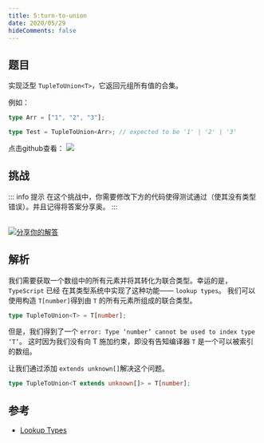 ```yaml
---
title: 5:turn-to-union
date: 2020/05/29
hideComments: false
---
```


## 题目

实现泛型 `TupleToUnion<T>`，它返回元组所有值的合集。

例如：

```typescript
type Arr = ["1", "2", "3"];

type Test = TupleToUnion<Arr>; // expected to be '1' | '2' | '3'
```

<p align='left'>
  点击github查看：

  <a href='https://github.com/paiDaXing-web/You-Don-t-Know-TS/blob/main/vuepress/docs/challenge/2.5.turn-to-union.md'>
    <img src='https://img.shields.io/badge/Github-1.8k+-143?logo=typescript&color=3178C6&logoColor=fff' />
  </a>
</p>

## 挑战

::: info 提示
在这个挑战中，你需要修改下方的代码使得测试通过（使其没有类型错误）。并且记得将答案分享奥。
:::

<CodeBox surl="https://stackblitz.com/edit/typescript-wgcecz?embed=1&file=2.5.turn-to-union.ts&hideExplorer=1&hideNavigation=1&theme=dark&view=editor" />

<!--info-footer-start--><br> <a href="https://github.com/paiDaXing-web/You-Don-t-Know-TS/issues/new?assignees=paiDaXing-web&labels=answer&template=2-3-%E5%AE%9E%E7%8E%B0Readonly2.md&title=2-3-%E5%AE%9E%E7%8E%B0Readonly2.md" target="_blank"><img src="https://6d78-mxm1923893223-ulteh-1302287111.tcb.qcloud.la/-%E5%88%86%E4%BA%AB%E4%BD%A0%E7%9A%84%E8%A7%A3%E7%AD%94-teal.svg?sign=8bb2a2a3bd2b1cc8f86bfd919d53197e&t=1668143704" alt="分享你的解答"/></a>  <!--info-footer-end-->

## 解析

我们需要获取一个数组中的所有元素并将其转化为联合类型。幸运的是，`TypeScript` 已经 在其类型系统中实现了这种功能—— `lookup types`。 我们可以使用构造 `T[number]`得到由 `T` 的所有元素所组成的联合类型。

```typescript
type TupleToUnion<T> = T[number];
```

但是，我们得到了一个 `error: Type ‘number’ cannot be used to index type ‘T’`。 这时因为我们没有向 T 施加约束，即没有告知编译器 `T` 是一个可以被索引的数组。

让我们通过添加 `extends unknown[]`解决这个问题。

```typescript
type TupleToUnion<T extends unknown[]> = T[number];
```

## 参考

- [Lookup Types](https://www.typescriptlang.org/docs/handbook/release-notes/typescript-2-1.html#keyof-and-lookup-types)
